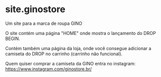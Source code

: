 # site.ginostore
Um site para a marca de roupa GINO

O site contém uma página "HOME" onde mostra o lançamento do DROP BEGIN. 

Contém também uma página da loja, onde você consegue adicionar a camiseta do DROP no carrinho (carrinho não funcional).

Quem quiser comprar a camiseta da GINO entra no instagram:
https://www.instagram.com/ginostore.br/
